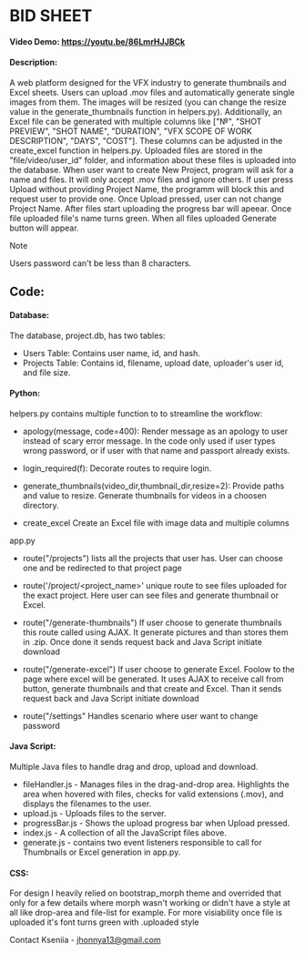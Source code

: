 # BID SHEET
#### Video Demo:  https://youtu.be/86LmrHJJBCk
#### Description:
A web platform designed for the VFX industry to generate thumbnails and Excel sheets. Users can upload .mov files and automatically generate single images from them. The images will be resized (you can change the resize value in the generate_thumbnails function in helpers.py). Additionally, an Excel file can be generated with multiple columns like ["№", "SHOT PREVIEW", "SHOT NAME", "DURATION", "VFX SCOPE OF WORK DESCRIPTION", "DAYS", "COST"]. These columns can be adjusted in the create_excel function in helpers.py. Uploaded files are stored in the "file/video/user_id" folder, and information about these files is uploaded into the database.
When user want to create New Project, program will ask for a name and files. It will only accept .mov files and ignore others. If user press Upload without providing Project Name,
the programm will block this and request user to provide one. Once Upload pressed, user can not change Project Name. After files start uploading the progress bar will apeear. Once file uploaded
file's name turns green. When all files uploaded Generate button will appear.


> [!NOTE]
> Users password can't be less than 8 characters.


## Code:
#### Database:
The database, project.db, has two tables:

- Users Table: Contains user name, id, and hash.
- Projects Table: Contains id, filename, upload date, uploader's user id, and file size.


#### Python:
helpers.py
contains multiple function to to streamline the workflow:
- apology(message, code=400):
    Render message as an apology to user instead of scary error message. In the code only used if user types wrong password,
    or if user with that name and passport already exists.

- login_required(f):
    Decorate routes to require login.

- generate_thumbnails(video_dir,thumbnail_dir,resize=2):
    Provide paths and value to resize. Generate thumbnails for videos in a choosen directory.

- create_excel
    Create an Excel file with image data and multiple columns

app.py
- route("/projects")
    lists all the projects that user has. User can choose one and be redirected to that project page

- route('/project/<project_name>'
    unique route to see files uploaded for the exact project. Here user can see files and generate thumbnail or Excel.


- route("/generate-thumbnails")
    If user choose to generate thumbnails this route called using AJAX. It generate pictures and than stores them in .zip. Once done it sends request back
    and Java Script initiate download

- route("/generate-excel")
    If user choose to generate Excel. Foolow to the page where excel will be generated. It uses AJAX to receive call from button,
    generate thumbnails and that create and Excel. Than it sends request back and Java Script initiate download

- route("/settings"
    Handles scenario where user want to change password

#### Java Script:
Multiple Java files to handle drag and drop, upload and download.

- fileHandler.js - Manages files in the drag-and-drop area.
                    Highlights the area when hovered with files, checks for valid extensions (.mov), and displays the filenames to the user.
- upload.js - Uploads files to the server.
- progressBar.js - Shows the upload progress bar when Upload pressed.
- index.js - A collection of all the JavaScript files above.
- generate.js - contains two event listeners responsible to call for Thumbnails or Excel generation in app.py.


#### CSS:
For design I heavily relied on bootstrap_morph theme and overrided that only for a few details where morph wasn't working or didn't have a style at all
like drop-area and file-list for example.
For more visiability once file is uploaded it's font turns green with .uploaded style



Contact
Kseniia - jhonnya13@gmail.com

